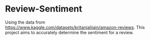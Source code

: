 # Review-Sentiment
 Using the data from https://www.kaggle.com/datasets/kritanjalijain/amazon-reviews. This project aims to accurately determine the sentiment for a review.
